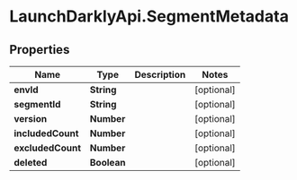 # LaunchDarklyApi.SegmentMetadata

## Properties

Name | Type | Description | Notes
------------ | ------------- | ------------- | -------------
**envId** | **String** |  | [optional] 
**segmentId** | **String** |  | [optional] 
**version** | **Number** |  | [optional] 
**includedCount** | **Number** |  | [optional] 
**excludedCount** | **Number** |  | [optional] 
**deleted** | **Boolean** |  | [optional] 


